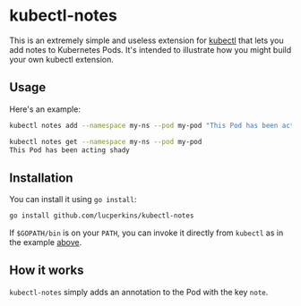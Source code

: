 # kubectl-notes

This is an extremely simple and useless extension for [kubectl](https://kubernetes.io/docs/reference/kubectl/kubectl/) that lets you add notes to Kubernetes Pods. It's intended to illustrate how you might build your own kubectl extension.

## Usage

Here's an example:

```bash
kubectl notes add --namespace my-ns --pod my-pod "This Pod has been acting shady"

kubectl notes get --namespace my-ns --pod my-pod
This Pod has been acting shady
```

## Installation

You can install it using `go install`:

```bash
go install github.com/lucperkins/kubectl-notes
```

If `$GOPATH/bin` is on your `PATH`, you can invoke it directly from `kubectl` as in the example [above](#usage).

## How it works

`kubectl-notes` simply adds an annotation to the Pod with the key `note`.
